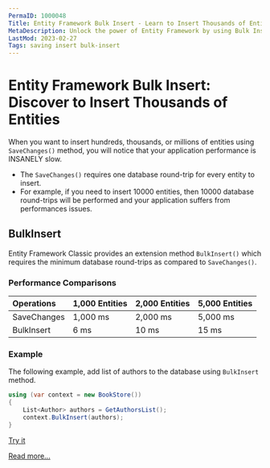 ```yaml
---
PermaID: 1000048
Title: Entity Framework Bulk Insert - Learn to Insert Thousands of Entities
MetaDescription: Unlock the power of Entity Framework by using Bulk Insert to improve performance dramatically by using bulk operations. Learn what bulk operations are, why you should use it and how easily you can implement it in your project.
LastMod: 2023-02-27
Tags: saving insert bulk-insert
---
```


# Entity Framework Bulk Insert: Discover to Insert Thousands of Entities

When you want to insert hundreds, thousands, or millions of entities using `SaveChanges()` method, you will notice that your application performance is INSANELY slow. 

 - The `SaveChanges()` requires one database round-trip for every entity to insert. 
 - For example, if you need to insert 10000 entities, then 10000 database round-trips will be performed and your application suffers from performances issues.

## BulkInsert

Entity Framework Classic provides an extension method `BulkInsert()` which requires the minimum database round-trips as compared to `SaveChanges()`. 

### Performance Comparisons

|Operations	|1,000 Entities	    |2,000 Entities	    |5,000 Entities |
|:----------|:------------------|:------------------|:--------------|
|SaveChanges| 1,000 ms	        |2,000 ms	        |5,000 ms       |
|BulkInsert	|6 ms	            |10 ms	            |15 ms          |

### Example

The following example, add list of authors to the database using `BulkInsert` method.
 
```csharp
using (var context = new BookStore())
{
    List<Author> authors = GetAuthorsList();
    context.BulkInsert(authors);
}
```

[Try it](https://dotnetfiddle.net/eI2kag)

[Read more...](https://entityframework-classic.net/bulk-insert)